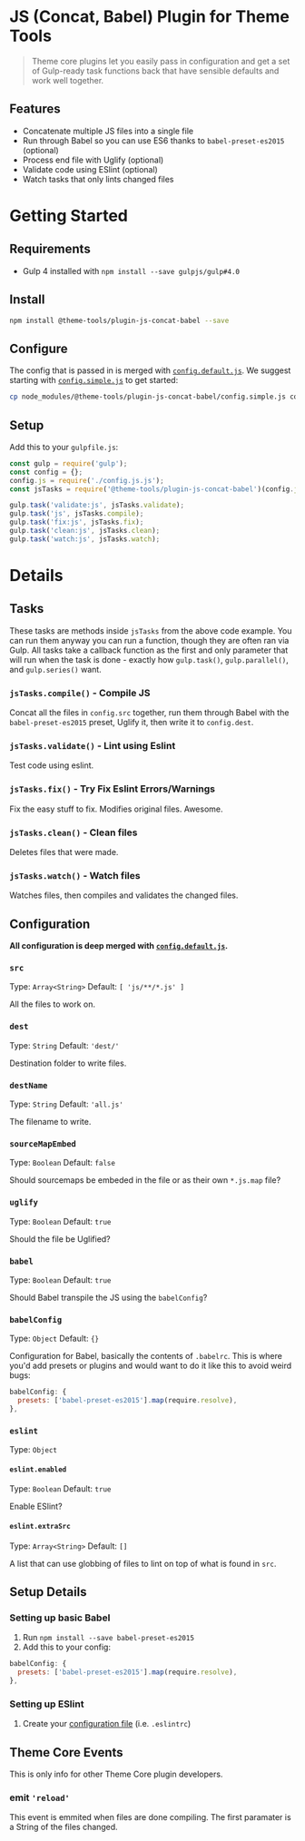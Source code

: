 # JS (Concat, Babel) Plugin for Theme Tools

> Theme core plugins let you easily pass in configuration and get a set of Gulp-ready task functions back that have sensible defaults and work well together.

## Features

- Concatenate multiple JS files into a single file
- Run through Babel so you can use ES6 thanks to `babel-preset-es2015` (optional)
- Process end file with Uglify (optional)
- Validate code using ESlint (optional)
- Watch tasks that only lints changed files

# Getting Started

## Requirements

- Gulp 4 installed with `npm install --save gulpjs/gulp#4.0`

## Install

```bash
npm install @theme-tools/plugin-js-concat-babel --save
```

## Configure

The config that is passed in is merged with [`config.default.js`](config.default.js). We suggest starting with [`config.simple.js`](config.simple.js) to get started:

```bash
cp node_modules/@theme-tools/plugin-js-concat-babel/config.simple.js config.js.js
```

## Setup

Add this to your `gulpfile.js`:

```js
const gulp = require('gulp');
const config = {};
config.js = require('./config.js.js');
const jsTasks = require('@theme-tools/plugin-js-concat-babel')(config.js);

gulp.task('validate:js', jsTasks.validate);
gulp.task('js', jsTasks.compile);
gulp.task('fix:js', jsTasks.fix);
gulp.task('clean:js', jsTasks.clean);
gulp.task('watch:js', jsTasks.watch);
```

# Details

## Tasks

These tasks are methods inside `jsTasks` from the above code example. You can run them anyway you can run a function, though they are often ran via Gulp. All tasks take a callback function as the first and only parameter that will run when the task is done - exactly how `gulp.task()`, `gulp.parallel()`, and `gulp.series()` want.

### `jsTasks.compile()` - Compile JS

Concat all the files in `config.src` together, run them through Babel with the `babel-preset-es2015` preset, Uglify it, then write it to `config.dest`.

### `jsTasks.validate()` - Lint using Eslint

Test code using eslint.

### `jsTasks.fix()` - Try Fix Eslint Errors/Warnings

Fix the easy stuff to fix. Modifies original files. Awesome.

### `jsTasks.clean()` - Clean files

Deletes files that were made.

### `jsTasks.watch()` - Watch files

Watches files, then compiles and validates the changed files.

## Configuration

**All configuration is deep merged with [`config.default.js`](config.default.js).**

### `src`

Type: `Array<String>` Default: `[ 'js/**/*.js' ]`

All the files to work on.

### `dest`

Type: `String` Default: `'dest/'`

Destination folder to write files.

### `destName`

Type: `String` Default: `'all.js'`

The filename to write.

### `sourceMapEmbed`

Type: `Boolean` Default: `false`

Should sourcemaps be embeded in the file or as their own `*.js.map` file?

### `uglify`

Type: `Boolean` Default: `true`

Should the file be Uglified?

### `babel`

Type: `Boolean` Default: `true`

Should Babel transpile the JS using the `babelConfig`?

### `babelConfig`

Type: `Object` Default: `{}`

Configuration for Babel, basically the contents of `.babelrc`. This is where you'd add presets or plugins and would want to do it like this to avoid weird bugs:

```js
babelConfig: {
  presets: ['babel-preset-es2015'].map(require.resolve),
},
```

### `eslint`

Type: `Object`

#### `eslint.enabled`

Type: `Boolean` Default: `true`

Enable ESlint?

#### `eslint.extraSrc`

Type: `Array<String>` Default: `[]`

A list that can use globbing of files to lint on top of what is found in `src`.

## Setup Details

### Setting up basic Babel

1. Run `npm install --save babel-preset-es2015`
2. Add this to your config:

```js
babelConfig: {
  presets: ['babel-preset-es2015'].map(require.resolve),
},
```

### Setting up ESlint

1. Create your [configuration file](http://eslint.org/docs/user-guide/configuring) (i.e. `.eslintrc`)

## Theme Core Events

This is only info for other Theme Core plugin developers.

### emit `'reload'`

This event is emmited when files are done compiling. The first paramater is a String of the files changed.
